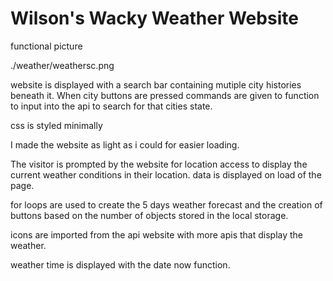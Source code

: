 # Wilson's Wacky Weather Website

functional picture 

./weather/weathersc.png

website is displayed with a search bar containing mutiple city histories beneath it. When city buttons are pressed commands are given to function to input into the api to search for that cities state.

css is styled minimally

I made the website as light as i could for easier loading.

The visitor is prompted by the website for location access to display the current weather conditions in their location. data is displayed on load of the page.

for loops are used to create the 5 days weather forecast and the creation of buttons based on the number of objects stored in the local storage.

icons are imported from the api website with more apis that display the weather.

weather time is displayed with the date now function.